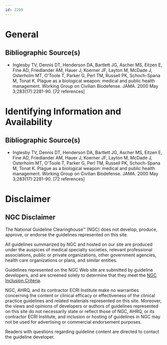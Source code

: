 ```yaml
---
id: 2209
---
```


# General

## Bibliographic Source(s)

- Inglesby TV, Dennis DT, Henderson DA, Bartlett JG, Ascher MS, Eitzen E, Fine AD, Friedlander AM, Hauer J, Koerner JF, Layton M, McDade J, Osterholm MT, O'Toole T, Parker G, Perl TM, Russell PK, Schoch-Spana M, Tonat K. Plague as a biological weapon: medical and public health management. Working Group on Civilian Biodefense. JAMA. 2000 May 3;283(17):2281-90. [72 references]

# Identifying Information and Availability

## Bibliographic Source(s)

- Inglesby TV, Dennis DT, Henderson DA, Bartlett JG, Ascher MS, Eitzen E, Fine AD, Friedlander AM, Hauer J, Koerner JF, Layton M, McDade J, Osterholm MT, O'Toole T, Parker G, Perl TM, Russell PK, Schoch-Spana M, Tonat K. Plague as a biological weapon: medical and public health management. Working Group on Civilian Biodefense. JAMA. 2000 May 3;283(17):2281-90. [72 references]

# Disclaimer

## NGC Disclaimer

The National Guideline Clearinghouse™ (NGC) does not develop, produce, approve, or endorse the guidelines represented on this site.

All guidelines summarized by NGC and hosted on our site are produced under the auspices of medical specialty societies, relevant professional associations, public or private organizations, other government agencies, health care organizations or plans, and similar entities.

Guidelines represented on the NGC Web site are submitted by guideline developers, and are screened solely to determine that they meet the [NGC Inclusion Criteria](/help-and-about/summaries/inclusion-criteria).

NGC, AHRQ, and its contractor ECRI Institute make no warranties concerning the content or clinical efficacy or effectiveness of the clinical practice guidelines and related materials represented on this site. Moreover, the views and opinions of developers or authors of guidelines represented on this site do not necessarily state or reflect those of NGC, AHRQ, or its contractor ECRI Institute, and inclusion or hosting of guidelines in NGC may not be used for advertising or commercial endorsement purposes.

Readers with questions regarding guideline content are directed to contact the guideline developer.

